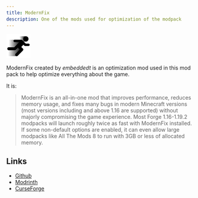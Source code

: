 ```yaml
---
title: ModernFix
description: One of the mods used for optimization of the modpack
---
```


![ModernFixLogo](../../../assets/modernfixlogo.png)

ModernFix created by *embeddedt* is an optimization mod used in this mod pack to help optimize everything about the game.

It is:

> ModernFix is an all-in-one mod that improves performance, reduces memory usage, and fixes many bugs in modern Minecraft versions (most versions including and above 1.16 are supported) without majorly compromising the game experience. Most Forge 1.16-1.19.2 modpacks will launch roughly twice as fast with ModernFix installed. If some non-default options are enabled, it can even allow large modpacks like All The Mods 8 to run with 3GB or less of allocated memory.

## Links

- [Github](https://github.com/embeddedt/ModernFix)
- [Modrinth](https://modrinth.com/mod/modernfix)
- [CurseForge](https://www.curseforge.com/minecraft/mc-mods/modernfix)

